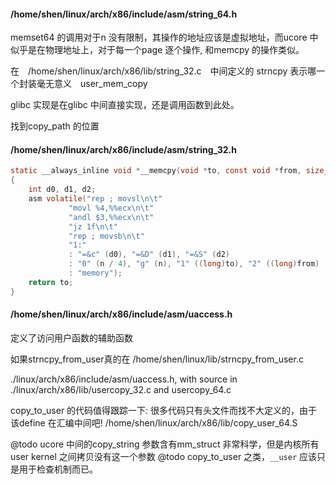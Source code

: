 #### /home/shen/linux/arch/x86/include/asm/string_64.h 
memset64 的调用对于n 没有限制，其操作的地址应该是虚拟地址，而ucore 中似乎是在物理地址上，对于每一个page 逐个操作, 
和memcpy 的操作类似。

在　/home/shen/linux/arch/x86/lib/string_32.c　中间定义的 strncpy 表示哪一个封装毫无意义　user_mem_copy

glibc 实现是在glibc 中间直接实现，还是调用函数到此处。


找到copy_path 的位置
#### /home/shen/linux/arch/x86/include/asm/string_32.h 

```c
static __always_inline void *__memcpy(void *to, const void *from, size_t n)
{
	int d0, d1, d2;
	asm volatile("rep ; movsl\n\t"
		     "movl %4,%%ecx\n\t"
		     "andl $3,%%ecx\n\t"
		     "jz 1f\n\t"
		     "rep ; movsb\n\t"
		     "1:"
		     : "=&c" (d0), "=&D" (d1), "=&S" (d2)
		     : "0" (n / 4), "g" (n), "1" ((long)to), "2" ((long)from)
		     : "memory");
	return to;
}
```

#### /home/shen/linux/arch/x86/include/asm/uaccess.h
定义了访问用户函数的辅助函数

如果strncpy_from_user真的在
/home/shen/linux/lib/strncpy_from_user.c

./linux/arch/x86/include/asm/uaccess.h, with source in ./linux/arch/x86/lib/usercopy_32.c and usercopy_64.c


copy_to_user 的代码值得跟踪一下: 很多代码只有头文件而找不大定义的，由于该define 在汇编中间吧!
/home/shen/linux/arch/x86/lib/copy_user_64.S 

@todo ucore 中间的copy_string 参数含有mm_struct 非常科学，但是内核所有 user kernel 之间拷贝没有这一个参数
@todo copy_to_user 之类，`__user` 应该只是用于检查机制而已。

